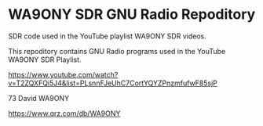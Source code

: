 # WA9ONY SDR GNU Radio Repoditory
SDR code used in the YouTube playlist WA9ONY SDR videos.

This repoditory contains GNU Radio programs used in the
YouTube WA9ONY SDR Playlist.

https://www.youtube.com/watch?v=T2ZQXFQi5J4&list=PLsnnFJeUhC7CortYQYZPnzmfufwF85sjP

73 David WA9ONY

https://www.qrz.com/db/WA9ONY

